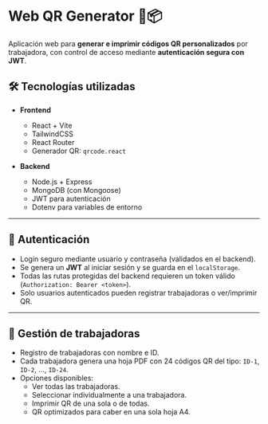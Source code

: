 # Web QR Generator 🧾📦

Aplicación web para **generar e imprimir códigos QR personalizados** por trabajadora, con control de acceso mediante **autenticación segura con JWT**.

## 🛠️ Tecnologías utilizadas

- **Frontend**

  - React + Vite
  - TailwindCSS
  - React Router
  - Generador QR: `qrcode.react`

- **Backend**
  - Node.js + Express
  - MongoDB (con Mongoose)
  - JWT para autenticación
  - Dotenv para variables de entorno

---

## 🔐 Autenticación

- Login seguro mediante usuario y contraseña (validados en el backend).
- Se genera un **JWT** al iniciar sesión y se guarda en el `localStorage`.
- Todas las rutas protegidas del backend requieren un token válido (`Authorization: Bearer <token>`).
- Solo usuarios autenticados pueden registrar trabajadoras o ver/imprimir QR.

---

## 🧍 Gestión de trabajadoras

- Registro de trabajadoras con nombre e ID.
- Cada trabajadora genera una hoja PDF con 24 códigos QR del tipo: `ID-1`, `ID-2`, ..., `ID-24`.
- Opciones disponibles:
  - Ver todas las trabajadoras.
  - Seleccionar individualmente a una trabajadora.
  - Imprimir QR de una sola o de todas.
  - QR optimizados para caber en una sola hoja A4.
